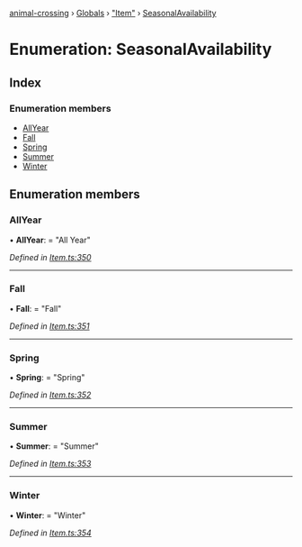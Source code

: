 [animal-crossing](../README.md) › [Globals](../globals.md) › ["Item"](../modules/_item_.md) › [SeasonalAvailability](_item_.seasonalavailability.md)

# Enumeration: SeasonalAvailability

## Index

### Enumeration members

* [AllYear](_item_.seasonalavailability.md#allyear)
* [Fall](_item_.seasonalavailability.md#fall)
* [Spring](_item_.seasonalavailability.md#spring)
* [Summer](_item_.seasonalavailability.md#summer)
* [Winter](_item_.seasonalavailability.md#winter)

## Enumeration members

###  AllYear

• **AllYear**: = "All Year"

*Defined in [Item.ts:350](https://github.com/Norviah/animal-crossing/blob/caec6ad/module/types/Item.ts#L350)*

___

###  Fall

• **Fall**: = "Fall"

*Defined in [Item.ts:351](https://github.com/Norviah/animal-crossing/blob/caec6ad/module/types/Item.ts#L351)*

___

###  Spring

• **Spring**: = "Spring"

*Defined in [Item.ts:352](https://github.com/Norviah/animal-crossing/blob/caec6ad/module/types/Item.ts#L352)*

___

###  Summer

• **Summer**: = "Summer"

*Defined in [Item.ts:353](https://github.com/Norviah/animal-crossing/blob/caec6ad/module/types/Item.ts#L353)*

___

###  Winter

• **Winter**: = "Winter"

*Defined in [Item.ts:354](https://github.com/Norviah/animal-crossing/blob/caec6ad/module/types/Item.ts#L354)*
